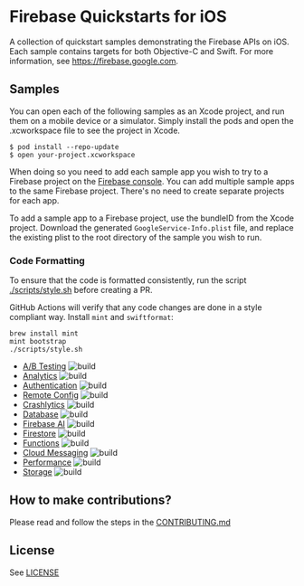# Firebase Quickstarts for iOS

A collection of quickstart samples demonstrating the Firebase APIs on iOS. Each sample contains targets
for both Objective-C and Swift. For more information, see https://firebase.google.com.

## Samples

You can open each of the following samples as an Xcode project, and run
them on a mobile device or a simulator. Simply install the pods and open
the .xcworkspace file to see the project in Xcode.
```
$ pod install --repo-update
$ open your-project.xcworkspace
```
When doing so you need to add each sample app you wish to try to a Firebase
project on the [Firebase console](https://console.firebase.google.com).
You can add multiple sample apps to the same Firebase project.
There's no need to create separate projects for each app.

To add a sample app to a Firebase project, use the bundleID from the Xcode project.
Download the generated `GoogleService-Info.plist` file, and replace the existing plist
to the root directory of the sample you wish to run.

### Code Formatting

To ensure that the code is formatted consistently, run the script
[./scripts/style.sh](https://github.com/firebase/quickstart-ios/blob/main/scripts/style.sh)
before creating a PR.

GitHub Actions will verify that any code changes are done in a style compliant
way. Install `mint` and `swiftformat`:

```console
brew install mint
mint bootstrap
./scripts/style.sh
```

- [A/B Testing](abtesting/README.md) ![build](https://github.com/firebase/quickstart-ios/actions/workflows/abtesting.yml/badge.svg)
- [Analytics](analytics/README.md) ![build](https://github.com/firebase/quickstart-ios/actions/workflows/analytics.yml/badge.svg)
- [Authentication](authentication/README.md) ![build](https://github.com/firebase/quickstart-ios/actions/workflows/authentication.yml/badge.svg)
- [Remote Config](config/README.md) ![build](https://github.com/firebase/quickstart-ios/actions/workflows/config.yml/badge.svg)
- [Crashlytics](crashlytics/README.md) ![build](https://github.com/firebase/quickstart-ios/actions/workflows/crashlytics.yml/badge.svg)
- [Database](database/README.md) ![build](https://github.com/firebase/quickstart-ios/actions/workflows/database.yml/badge.svg)
- [Firebase AI](firebaseai/README.md) ![build](https://github.com/firebase/quickstart-ios/actions/workflows/firebaseai.yml/badge.svg)
- [Firestore](firestore/README.md) ![build](https://github.com/firebase/quickstart-ios/actions/workflows/firestore.yml/badge.svg)
- [Functions](functions/README.md) ![build](https://github.com/firebase/quickstart-ios/actions/workflows/functions.yml/badge.svg)
- [Cloud Messaging](messaging/README.md) ![build](https://github.com/firebase/quickstart-ios/actions/workflows/messaging.yml/badge.svg)
- [Performance](performance/README.md) ![build](https://github.com/firebase/quickstart-ios/actions/workflows/performance.yml/badge.svg)
- [Storage](storage/README.md) ![build](https://github.com/firebase/quickstart-ios/actions/workflows/storage.yml/badge.svg)

## How to make contributions?
Please read and follow the steps in the [CONTRIBUTING.md](CONTRIBUTING.md)

## License
See [LICENSE](LICENSE)
